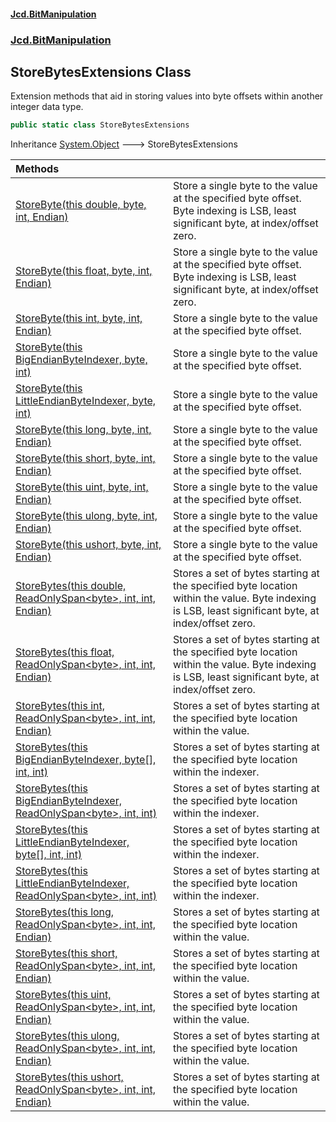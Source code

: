 #### [Jcd.BitManipulation](index.md 'index')
### [Jcd.BitManipulation](Jcd.BitManipulation.md 'Jcd.BitManipulation')

## StoreBytesExtensions Class

Extension methods that aid in storing values into byte offsets within another integer data type.

```csharp
public static class StoreBytesExtensions
```

Inheritance [System.Object](https://docs.microsoft.com/en-us/dotnet/api/System.Object 'System.Object') &#129106; StoreBytesExtensions

| Methods                                                                                                                                                                                                                                                                                                                                                                                          |                                                                                                                                                         |
|:-------------------------------------------------------------------------------------------------------------------------------------------------------------------------------------------------------------------------------------------------------------------------------------------------------------------------------------------------------------------------------------------------|:--------------------------------------------------------------------------------------------------------------------------------------------------------|
| [StoreByte(this double, byte, int, Endian)](Jcd.BitManipulation.StoreBytesExtensions.StoreByte(thisdouble,byte,int,Jcd.BitManipulation.Endian).md 'Jcd.BitManipulation.StoreBytesExtensions.StoreByte(this double, byte, int, Jcd.BitManipulation.Endian)')                                                                                                                                      | Store a single byte to the value at the specified byte offset. Byte indexing is LSB, least significant byte, at index/offset zero.                  |
| [StoreByte(this float, byte, int, Endian)](Jcd.BitManipulation.StoreBytesExtensions.StoreByte(thisfloat,byte,int,Jcd.BitManipulation.Endian).md 'Jcd.BitManipulation.StoreBytesExtensions.StoreByte(this float, byte, int, Jcd.BitManipulation.Endian)')                                                                                                                                         | Store a single byte to the value at the specified byte offset. Byte indexing is LSB, least significant byte, at index/offset zero.                  |
| [StoreByte(this int, byte, int, Endian)](Jcd.BitManipulation.StoreBytesExtensions.StoreByte(thisint,byte,int,Jcd.BitManipulation.Endian).md 'Jcd.BitManipulation.StoreBytesExtensions.StoreByte(this int, byte, int, Jcd.BitManipulation.Endian)')                                                                                                                                               | Store a single byte to the value at the specified byte offset.                                                                                          |
| [StoreByte(this BigEndianByteIndexer, byte, int)](Jcd.BitManipulation.StoreBytesExtensions.StoreByte(thisJcd.BitManipulation.ByteIndexers.BigEndianByteIndexer,byte,int).md 'Jcd.BitManipulation.StoreBytesExtensions.StoreByte(this Jcd.BitManipulation.ByteIndexers.BigEndianByteIndexer, byte, int)')                                                                                         | Store a single byte to the value at the specified byte offset.                                                                                          |
| [StoreByte(this LittleEndianByteIndexer, byte, int)](Jcd.BitManipulation.StoreBytesExtensions.StoreByte(thisJcd.BitManipulation.ByteIndexers.LittleEndianByteIndexer,byte,int).md 'Jcd.BitManipulation.StoreBytesExtensions.StoreByte(this Jcd.BitManipulation.ByteIndexers.LittleEndianByteIndexer, byte, int)')                                                                                | Store a single byte to the value at the specified byte offset.                                                                                          |
| [StoreByte(this long, byte, int, Endian)](Jcd.BitManipulation.StoreBytesExtensions.StoreByte(thislong,byte,int,Jcd.BitManipulation.Endian).md 'Jcd.BitManipulation.StoreBytesExtensions.StoreByte(this long, byte, int, Jcd.BitManipulation.Endian)')                                                                                                                                            | Store a single byte to the value at the specified byte offset.                                                                                          |
| [StoreByte(this short, byte, int, Endian)](Jcd.BitManipulation.StoreBytesExtensions.StoreByte(thisshort,byte,int,Jcd.BitManipulation.Endian).md 'Jcd.BitManipulation.StoreBytesExtensions.StoreByte(this short, byte, int, Jcd.BitManipulation.Endian)')                                                                                                                                         | Store a single byte to the value at the specified byte offset.                                                                                          |
| [StoreByte(this uint, byte, int, Endian)](Jcd.BitManipulation.StoreBytesExtensions.StoreByte(thisuint,byte,int,Jcd.BitManipulation.Endian).md 'Jcd.BitManipulation.StoreBytesExtensions.StoreByte(this uint, byte, int, Jcd.BitManipulation.Endian)')                                                                                                                                            | Store a single byte to the value at the specified byte offset.                                                                                          |
| [StoreByte(this ulong, byte, int, Endian)](Jcd.BitManipulation.StoreBytesExtensions.StoreByte(thisulong,byte,int,Jcd.BitManipulation.Endian).md 'Jcd.BitManipulation.StoreBytesExtensions.StoreByte(this ulong, byte, int, Jcd.BitManipulation.Endian)')                                                                                                                                         | Store a single byte to the value at the specified byte offset.                                                                                          |
| [StoreByte(this ushort, byte, int, Endian)](Jcd.BitManipulation.StoreBytesExtensions.StoreByte(thisushort,byte,int,Jcd.BitManipulation.Endian).md 'Jcd.BitManipulation.StoreBytesExtensions.StoreByte(this ushort, byte, int, Jcd.BitManipulation.Endian)')                                                                                                                                      | Store a single byte to the value at the specified byte offset.                                                                                          |
| [StoreBytes(this double, ReadOnlySpan&lt;byte&gt;, int, int, Endian)](Jcd.BitManipulation.StoreBytesExtensions.StoreBytes(thisdouble,System.ReadOnlySpan_byte_,int,int,Jcd.BitManipulation.Endian).md 'Jcd.BitManipulation.StoreBytesExtensions.StoreBytes(this double, System.ReadOnlySpan<byte>, int, int, Jcd.BitManipulation.Endian)')                                                       | Stores a set of bytes starting at the specified byte location within the value. Byte indexing is LSB, least significant byte, at index/offset zero. |
| [StoreBytes(this float, ReadOnlySpan&lt;byte&gt;, int, int, Endian)](Jcd.BitManipulation.StoreBytesExtensions.StoreBytes(thisfloat,System.ReadOnlySpan_byte_,int,int,Jcd.BitManipulation.Endian).md 'Jcd.BitManipulation.StoreBytesExtensions.StoreBytes(this float, System.ReadOnlySpan<byte>, int, int, Jcd.BitManipulation.Endian)')                                                          | Stores a set of bytes starting at the specified byte location within the value. Byte indexing is LSB, least significant byte, at index/offset zero. |
| [StoreBytes(this int, ReadOnlySpan&lt;byte&gt;, int, int, Endian)](Jcd.BitManipulation.StoreBytesExtensions.StoreBytes(thisint,System.ReadOnlySpan_byte_,int,int,Jcd.BitManipulation.Endian).md 'Jcd.BitManipulation.StoreBytesExtensions.StoreBytes(this int, System.ReadOnlySpan<byte>, int, int, Jcd.BitManipulation.Endian)')                                                                | Stores a set of bytes starting at the specified byte location within the value.                                                                         |
| [StoreBytes(this BigEndianByteIndexer, byte[], int, int)](Jcd.BitManipulation.StoreBytesExtensions.StoreBytes(thisJcd.BitManipulation.ByteIndexers.BigEndianByteIndexer,byte[],int,int).md 'Jcd.BitManipulation.StoreBytesExtensions.StoreBytes(this Jcd.BitManipulation.ByteIndexers.BigEndianByteIndexer, byte[], int, int)')                                                                  | Stores a set of bytes starting at the specified byte location within the indexer.                                                                       |
| [StoreBytes(this BigEndianByteIndexer, ReadOnlySpan&lt;byte&gt;, int, int)](Jcd.BitManipulation.StoreBytesExtensions.StoreBytes(thisJcd.BitManipulation.ByteIndexers.BigEndianByteIndexer,System.ReadOnlySpan_byte_,int,int).md 'Jcd.BitManipulation.StoreBytesExtensions.StoreBytes(this Jcd.BitManipulation.ByteIndexers.BigEndianByteIndexer, System.ReadOnlySpan<byte>, int, int)')          | Stores a set of bytes starting at the specified byte location within the indexer.                                                                       |
| [StoreBytes(this LittleEndianByteIndexer, byte[], int, int)](Jcd.BitManipulation.StoreBytesExtensions.StoreBytes(thisJcd.BitManipulation.ByteIndexers.LittleEndianByteIndexer,byte[],int,int).md 'Jcd.BitManipulation.StoreBytesExtensions.StoreBytes(this Jcd.BitManipulation.ByteIndexers.LittleEndianByteIndexer, byte[], int, int)')                                                         | Stores a set of bytes starting at the specified byte location within the indexer.                                                                       |
| [StoreBytes(this LittleEndianByteIndexer, ReadOnlySpan&lt;byte&gt;, int, int)](Jcd.BitManipulation.StoreBytesExtensions.StoreBytes(thisJcd.BitManipulation.ByteIndexers.LittleEndianByteIndexer,System.ReadOnlySpan_byte_,int,int).md 'Jcd.BitManipulation.StoreBytesExtensions.StoreBytes(this Jcd.BitManipulation.ByteIndexers.LittleEndianByteIndexer, System.ReadOnlySpan<byte>, int, int)') | Stores a set of bytes starting at the specified byte location within the indexer.                                                                       |
| [StoreBytes(this long, ReadOnlySpan&lt;byte&gt;, int, int, Endian)](Jcd.BitManipulation.StoreBytesExtensions.StoreBytes(thislong,System.ReadOnlySpan_byte_,int,int,Jcd.BitManipulation.Endian).md 'Jcd.BitManipulation.StoreBytesExtensions.StoreBytes(this long, System.ReadOnlySpan<byte>, int, int, Jcd.BitManipulation.Endian)')                                                             | Stores a set of bytes starting at the specified byte location within the value.                                                                         |
| [StoreBytes(this short, ReadOnlySpan&lt;byte&gt;, int, int, Endian)](Jcd.BitManipulation.StoreBytesExtensions.StoreBytes(thisshort,System.ReadOnlySpan_byte_,int,int,Jcd.BitManipulation.Endian).md 'Jcd.BitManipulation.StoreBytesExtensions.StoreBytes(this short, System.ReadOnlySpan<byte>, int, int, Jcd.BitManipulation.Endian)')                                                          | Stores a set of bytes starting at the specified byte location within the value.                                                                         |
| [StoreBytes(this uint, ReadOnlySpan&lt;byte&gt;, int, int, Endian)](Jcd.BitManipulation.StoreBytesExtensions.StoreBytes(thisuint,System.ReadOnlySpan_byte_,int,int,Jcd.BitManipulation.Endian).md 'Jcd.BitManipulation.StoreBytesExtensions.StoreBytes(this uint, System.ReadOnlySpan<byte>, int, int, Jcd.BitManipulation.Endian)')                                                             | Stores a set of bytes starting at the specified byte location within the value.                                                                         |
| [StoreBytes(this ulong, ReadOnlySpan&lt;byte&gt;, int, int, Endian)](Jcd.BitManipulation.StoreBytesExtensions.StoreBytes(thisulong,System.ReadOnlySpan_byte_,int,int,Jcd.BitManipulation.Endian).md 'Jcd.BitManipulation.StoreBytesExtensions.StoreBytes(this ulong, System.ReadOnlySpan<byte>, int, int, Jcd.BitManipulation.Endian)')                                                          | Stores a set of bytes starting at the specified byte location within the value.                                                                         |
| [StoreBytes(this ushort, ReadOnlySpan&lt;byte&gt;, int, int, Endian)](Jcd.BitManipulation.StoreBytesExtensions.StoreBytes(thisushort,System.ReadOnlySpan_byte_,int,int,Jcd.BitManipulation.Endian).md 'Jcd.BitManipulation.StoreBytesExtensions.StoreBytes(this ushort, System.ReadOnlySpan<byte>, int, int, Jcd.BitManipulation.Endian)')                                                       | Stores a set of bytes starting at the specified byte location within the value.                                                                         |
